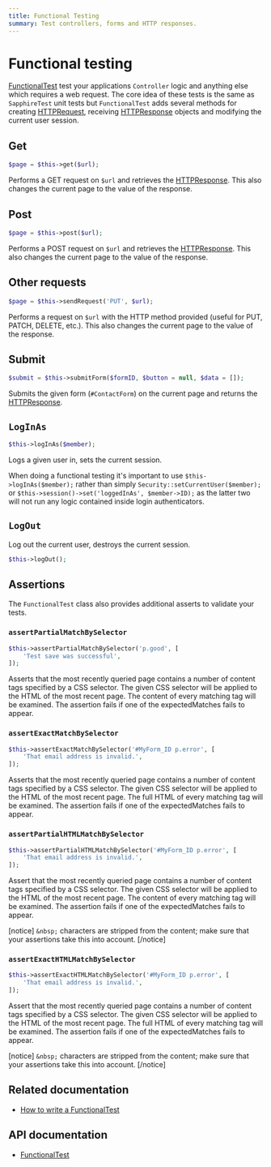 ```yaml
---
title: Functional Testing
summary: Test controllers, forms and HTTP responses.
---
```


# Functional testing

[FunctionalTest](api:SilverStripe\Dev\FunctionalTest) test your applications `Controller` logic and anything else which requires a web request. The
core idea of these tests is the same as `SapphireTest` unit tests but `FunctionalTest` adds several methods for
creating [HTTPRequest](api:SilverStripe\Control\HTTPRequest), receiving [HTTPResponse](api:SilverStripe\Control\HTTPResponse) objects and modifying the current user session.

## Get

```php
$page = $this->get($url);
```

Performs a GET request on `$url` and retrieves the [HTTPResponse](api:SilverStripe\Control\HTTPResponse). This also changes the current page to the value
of the response.

## Post

```php
$page = $this->post($url);
```

Performs a POST request on `$url` and retrieves the [HTTPResponse](api:SilverStripe\Control\HTTPResponse). This also changes the current page to the value
of the response.

## Other requests

```php
$page = $this->sendRequest('PUT', $url);
```

Performs a request on `$url` with the HTTP method provided (useful for PUT, PATCH, DELETE, etc.). This also changes the current page to the value of the response.

## Submit

```php
$submit = $this->submitForm($formID, $button = null, $data = []);
```

Submits the given form (`#ContactForm`) on the current page and returns the [HTTPResponse](api:SilverStripe\Control\HTTPResponse).

## `LogInAs`

```php
$this->logInAs($member);
```

Logs a given user in, sets the current session.

When doing a functional testing it's important to use `$this->logInAs($member);` rather than simply `Security::setCurrentUser($member);` or `$this->session()->set('loggedInAs', $member->ID);` as the latter two will not run any logic contained inside login authenticators.

## `LogOut`

Log out the current user, destroys the current session.

```php
$this->logOut();
```

## Assertions

The `FunctionalTest` class also provides additional asserts to validate your tests.

### `assertPartialMatchBySelector`

```php
$this->assertPartialMatchBySelector('p.good', [
    'Test save was successful',
]);
```

Asserts that the most recently queried page contains a number of content tags specified by a CSS selector. The given CSS
selector will be applied to the HTML of the most recent page. The content of every matching tag will be examined. The
assertion fails if one of the expectedMatches fails to appear.

### `assertExactMatchBySelector`

```php
$this->assertExactMatchBySelector('#MyForm_ID p.error', [
    'That email address is invalid.',
]);
```

Asserts that the most recently queried page contains a number of content tags specified by a CSS selector. The given CSS
selector will be applied to the HTML of the most recent page. The full HTML of every matching tag will be examined. The
assertion fails if one of the expectedMatches fails to appear.

### `assertPartialHTMLMatchBySelector`

```php
$this->assertPartialHTMLMatchBySelector('#MyForm_ID p.error', [
    'That email address is invalid.',
]);
```

Assert that the most recently queried page contains a number of content tags specified by a CSS selector. The given CSS
selector will be applied to the HTML of the most recent page. The content of every matching tag will be examined. The
assertion fails if one of the expectedMatches fails to appear.

[notice]
`&nbsp;` characters are stripped from the content; make sure that your assertions take this into account.
[/notice]

### `assertExactHTMLMatchBySelector`

```php
$this->assertExactHTMLMatchBySelector('#MyForm_ID p.error', [
    'That email address is invalid.',
]);
```

Assert that the most recently queried page contains a number of content tags specified by a CSS selector. The given CSS
selector will be applied to the HTML of the most recent page.  The full HTML of every matching tag will be examined. The
assertion fails if one of the expectedMatches fails to appear.

[notice]
`&nbsp;` characters are stripped from the content; make sure that your assertions take this into account.
[/notice]

## Related documentation

- [How to write a FunctionalTest](how_tos/write_a_functionaltest)

## API documentation

- [FunctionalTest](api:SilverStripe\Dev\FunctionalTest)
